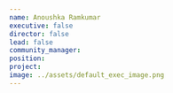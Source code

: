 ```yaml
---
name: Anoushka Ramkumar
executive: false
director: false
lead: false
community_manager:   
position:  
project:  
image: ../assets/default_exec_image.png
---
```

